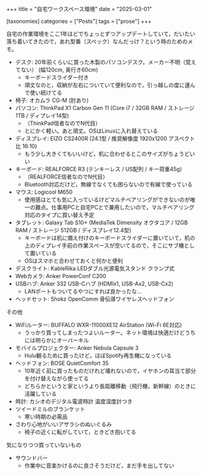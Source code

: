 +++
title = "自宅ワークスペース環境"
date = "2025-03-01"

[taxonomies]
categories = ["Posts"]
tags = ["prose"]
+++

自宅の作業環境をここ1年ほどでちょっとずつアップデートしていて，だいたい落ち着いてきたので，あれ型番（スペック）なんだっけ？という時のためのメモ。

- デスク: 20年前くらいに買った木製のパソコンデスク。メーカー不明（覚えてない） (幅120cm, 奥行き60cm)
  - キーボードスライダー付き
  - 頑丈なのと，収納が左右についていて便利なので，引っ越しの度に運んで使い続けてる
- 椅子: オカムラ CG-M (肘あり)
- パソコン: ThinkPad X1 Carbon Gen 11 (Core i7 / 32GB RAM / ストレージ 1TB / ディプレイ14型)
  - （ThinkPad信者なのでN代目）
  - とにかく軽い。あと頑丈。OSはLinuxに入れ替えている
- ディスプレイ: EIZO CS2400R (24.1型 / 推奨解像度 1920x1200 アスペクト比 16:10)
  - もう少し大きくてもいいけど，机に合わせるとこのサイズがちょうどいい
- キーボード: REALFORCE R3 (テンキーレス / US配列 / キー荷重45g)
  - （REALFORCE信者なのでN代目）
  - Bluetooth対応だけど，無線でなくても困らないので有線で使っている
- マウス: Logicool M650
  - 使用感はとても気に入っているけどマルチペアリングができないのが唯一の難点。仕事用PCと自宅PCとで兼用したいので，マルチペアリング対応のタイプに買い替え予定
- タブレット: Galaxy Tab S10+ (MediaTek Dimensity オクタコア / 12GB RAM / ストレージ 512GB / ディスプレイ12.4型)
  - キーボードは机に備え付けのキーボードスライダーに置いていて，机の上のディプレイ手前の作業スペースが空いてるので，そこにサブ機として置いている
  - OSはスマホと合わせておくと何かと便利
- デスクライト: KableRika LEDダブル光源電気スタンド クランプ式
- Webカメラ: Anker PowerConf C200
- USBハブ: Anker 332 USB-Cハブ (HDMIx1, USB-Ax2, USB-Cx2)
  - LANポートもついてるやつにすれば良かったな...
- ヘッドセット: Shokz OpenComm 骨伝導ワイヤレスヘッドフォン

その他
- WiFiルーター: BUFFALO WXR-11000XE12 AirStation (Wi-Fi 6E対応)
  - うっかり買ってしまったつよいルーター。ネット環境は快適だけどうちには明らかにオーバーキル
- モバイルプロジェクター: Anker Nebula Capsule 3
  - Hulu観るために買ったけど，ほぼSpotify再生機になっている
- ヘッドフォン: BOSE QuietComfort 35
  - 10年近く前に買ったものだけれど壊れないので，イヤホンの耳当て部分を付け替えながら使ってる
  - どちらかというと家というより長距離移動（飛行機，新幹線）のときに活躍している
- 時計: カシオのデジタル電波時計 温度湿度計つき
- ツイードミルのブランケット
  - 寒い時期の必需品
- さわり心地がいいアザラシのぬいぐるみ
  - 椅子の近くに転がしていて，ときどき抱いてる

気になりつつ買っていないもの
- サウンドバー
  - 作業中に音楽かけるのに良さそうだけど，まだ手を出してない